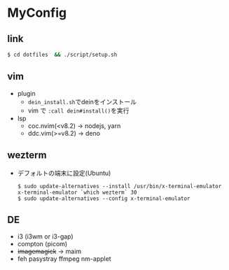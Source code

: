 # MyConfig

## link
```bash
$ cd dotfiles  && ./script/setup.sh
```

## vim
- plugin
	- `dein_install.sh`でdeinをインストール
	- vim で `:call dein#install()`を実行
- lsp
	- coc.nvim(\<v8.2) → nodejs, yarn
	- ddc.vim(\>=v8.2) → deno

## wezterm
- デフォルトの端末に設定(Ubuntu)
	```
	$ sudo update-alternatives --install /usr/bin/x-terminal-emulator x-terminal-emulator `which wezterm` 30
	$ sudo update-alternatives --config x-terminal-emulator
	```

## DE
- i3 (i3wm or i3-gap)
- compton (picom)
- ~~imagemagick~~ → maim
- feh pasystray ffmpeg nm-applet


